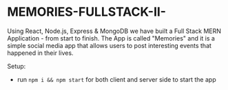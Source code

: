# MEMORIES-FULLSTACK-II-

Using React, Node.js, Express & MongoDB we have built a Full Stack MERN Application - from start to finish. The App is called "Memories" and it is a simple social media app that allows users to post interesting events that happened in their lives.

Setup:
- run ```npm i && npm start``` for both client and server side to start the app